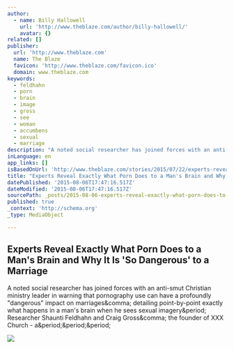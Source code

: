 ```yaml
---
author:
  - name: Billy Hallowell
    url: 'http://www.theblaze.com/author/billy-hallowell/'
    avatar: {}
related: []
publisher:
  url: 'http://www.theblaze.com'
  name: The Blaze
  favicon: 'http://www.theblaze.com/favicon.ico'
  domain: www.theblaze.com
keywords:
  - feldhahn
  - porn
  - brain
  - image
  - gross
  - see
  - woman
  - accumbens
  - sexual
  - marriage
description: "A noted social researcher has joined forces with an anti-smut Christian ministry leader in warning that pornography use can have a profoundly \"dangerous\" impact on marriages, detailing point-by-point exactly what happens in a man's brain when he sees sexual imagery. Researcher Shaunti Feldhahn and Craig Gross, the founder of XXX Church - a..."
inLanguage: en
app_links: []
isBasedOnUrl: 'http://www.theblaze.com/stories/2015/07/22/experts-reveal-exactly-what-porn-does-to-a-mans-brain-and-why-its-use-is-so-dangerous-to-a-marriage/'
title: "Experts Reveal Exactly What Porn Does to a Man's Brain and Why It Is 'So Dangerous' to a Marriage"
datePublished: '2015-08-06T17:47:16.517Z'
dateModified: '2015-08-06T17:47:16.517Z'
sourcePath: _posts/2015-08-06-experts-reveal-exactly-what-porn-does-to-a-mans-brain-and-w.md
published: true
_context: 'http://schema.org'
_type: MediaObject

---
```

<article style=""><h1>Experts Reveal Exactly What Porn Does to a Man's Brain and Why It Is 'So Dangerous' to a Marriage</h1><p>A noted social researcher has joined forces with an anti-smut Christian ministry leader in warning that pornography use can have a profoundly "dangerous" impact on marriages&amp;comma; detailing point-by-point exactly what happens in a man's brain when he sees sexual imagery&amp;period; Researcher Shaunti Feldhahn and Craig Gross&amp;comma; the founder of XXX Church - a&amp;period;&amp;period;&amp;period;</p><img src="http://www.theblaze.com/wp-content/uploads/2014/10/porn-620x523.jpg" /></article>